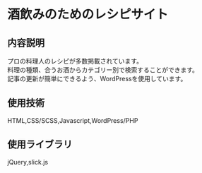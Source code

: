 # 酒飲みのためのレシピサイト
## 内容説明
プロの料理人のレシピが多数掲載されています。<br>
料理の種類、合うお酒からカテゴリー別で検索することができます。<br>
記事の更新が簡単にできるよう、WordPressを使用しています。<br>
## 使用技術
HTML,CSS/SCSS,Javascript,WordPress/PHP

## 使用ライブラリ 
jQuery,slick.js
